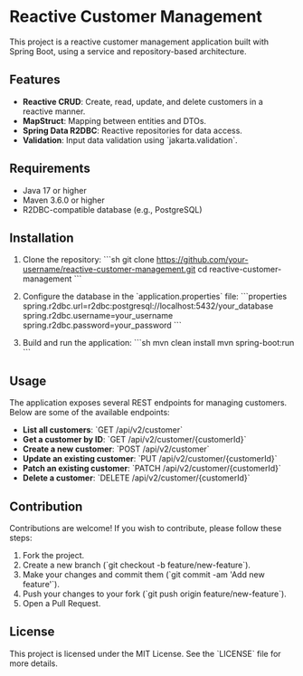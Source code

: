 # Reactive Customer Management

This project is a reactive customer management application built with Spring Boot, using a service and repository-based architecture.

## Features

- **Reactive CRUD**: Create, read, update, and delete customers in a reactive manner.
- **MapStruct**: Mapping between entities and DTOs.
- **Spring Data R2DBC**: Reactive repositories for data access.
- **Validation**: Input data validation using \`jakarta.validation\`.

## Requirements

- Java 17 or higher
- Maven 3.6.0 or higher
- R2DBC-compatible database (e.g., PostgreSQL)

## Installation

1. Clone the repository:
    \`\`\`sh
    git clone https://github.com/your-username/reactive-customer-management.git
    cd reactive-customer-management
    \`\`\`

2. Configure the database in the \`application.properties\` file:
    \`\`\`properties
    spring.r2dbc.url=r2dbc:postgresql://localhost:5432/your_database
    spring.r2dbc.username=your_username
    spring.r2dbc.password=your_password
    \`\`\`

3. Build and run the application:
    \`\`\`sh
    mvn clean install
    mvn spring-boot:run
    \`\`\`

## Usage

The application exposes several REST endpoints for managing customers. Below are some of the available endpoints:

- **List all customers**: \`GET /api/v2/customer\`
- **Get a customer by ID**: \`GET /api/v2/customer/{customerId}\`
- **Create a new customer**: \`POST /api/v2/customer\`
- **Update an existing customer**: \`PUT /api/v2/customer/{customerId}\`
- **Patch an existing customer**: \`PATCH /api/v2/customer/{customerId}\`
- **Delete a customer**: \`DELETE /api/v2/customer/{customerId}\`

## Contribution

Contributions are welcome! If you wish to contribute, please follow these steps:

1. Fork the project.
2. Create a new branch (\`git checkout -b feature/new-feature\`).
3. Make your changes and commit them (\`git commit -am 'Add new feature'\`).
4. Push your changes to your fork (\`git push origin feature/new-feature\`).
5. Open a Pull Request.

## License

This project is licensed under the MIT License. See the \`LICENSE\` file for more details.
